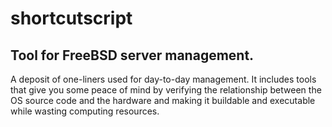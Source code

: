 # shortcutscript

## Tool for FreeBSD server management.

A deposit of one-liners used for day-to-day management.
It includes tools that give you some peace of mind by verifying the relationship between the OS source code and the hardware and making it buildable and executable while wasting computing resources.


